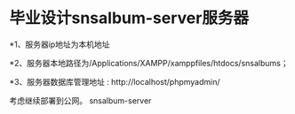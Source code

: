毕业设计snsalbum-server服务器
===============

*1、服务器ip地址为本机地址

*2、服务器本地路径为/Applications/XAMPP/xamppfiles/htdocs/snsalbums；

*3、服务器数据库管理地址 : http://localhost/phpmyadmin/

  考虑继续部署到公网。
snsalbum-server
